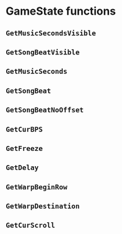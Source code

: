 # GameState functions


## `GetMusicSecondsVisible`

## `GetSongBeatVisible`

## `GetMusicSeconds`

## `GetSongBeat`

## `GetSongBeatNoOffset`

## `GetCurBPS`

## `GetFreeze`

## `GetDelay`

## `GetWarpBeginRow`

## `GetWarpDestination`

## `GetCurScroll`